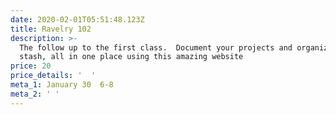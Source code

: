```yaml
---
date: 2020-02-01T05:51:48.123Z
title: Ravelry 102
description: >-
  The follow up to the first class.  Document your projects and organize your
  stash, all in one place using this amazing website   
price: 20
price_details: '  '
meta_1: January 30  6-8
meta_2: ' '
---
```


